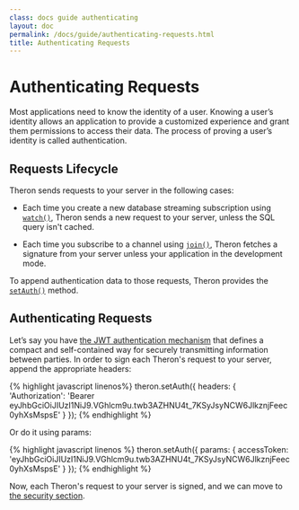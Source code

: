 ```yaml
---
class: docs guide authenticating
layout: doc
permalink: /docs/guide/authenticating-requests.html
title: Authenticating Requests
---
```


# Authenticating Requests

Most applications need to know the identity of a user. Knowing a user’s identity
allows an application to provide a customized experience and grant them
permissions to access their data. The process of proving a user’s identity is
called authentication.

## Requests Lifecycle

Theron sends requests to your server in the following cases:

- Each time you create a new database streaming subscription using [`watch()`](../api/Theron.html#watch),
  Theron sends a new request to your server, unless the SQL query isn't cached.

- Each time you subscribe to a channel using [`join()`](../api/Theron.html#join),
  Theron fetches a signature from your server unless your application in the development mode.

To append authentication data to those requests, Theron provides the
[`setAuth()`](../api/Theron.html#setAuth) method.

## Authenticating Requests

Let’s say you have [the JWT authentication mechanism](https://jwt.io) that
defines a compact and self-contained way for securely transmitting information
between parties.  In order to sign each Theron's request to your server, append
the appropriate headers:

{% highlight javascript linenos%}
theron.setAuth({
  headers: { 'Authorization': 'Bearer eyJhbGciOiJIUzI1NiJ9.VGhlcm9u.twb3AZHNU4t_7KSyJsyNCW6JlkznjFeec0yhXsMspsE' }
});
{% endhighlight %}

Or do it using params:

{% highlight javascript linenos %}
theron.setAuth({
  params: { accessToken: 'eyJhbGciOiJIUzI1NiJ9.VGhlcm9u.twb3AZHNU4t_7KSyJsyNCW6JlkznjFeec0yhXsMspsE' }
});
{% endhighlight %}

Now, each Theron's request to your server is signed, and we can move to [the security section](./securing-channels.html).
